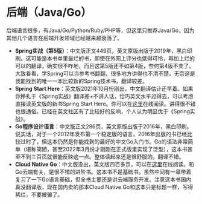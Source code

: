 # 后端（Java/Go）

后端语言很多，有Java/Go/Python/Ruby/PHP等，但这里只推荐Java/Go，因为其他几个语言在后端开发领域已经越来越衰落了。

* **Spring实战（第5版）**：中文版正文449页，英文原版出版于2019年，黑白印刷。这可能是本书单里最烂的书，即使在外网上评分也低得可怜，再加上烂的可以的翻译，确实很不咋地，而且这第5版还不如第4版，奈何第4版不卖了。大致看看，学Spring可以当参考书翻翻，很多地方讲得也不清不楚，无奈这是我能找到的唯一一本比较新的Spring技术书。翻译较差。
* **Spring Start Here**：英文版2021年10月份刚出，中文翻译估计还早着。如果你挣扎于《Spring实战》翻译差+不讲人话，恰巧英文水平过得去，可以考虑直接读英文版的新书Spring Start Here。你可以在[这里](https://learning.oreilly.com/library/view/spring-start-here/9781617298691/)在线阅读。讲得很不错也很通俗，已经在英文社区有了比较好的反响，个人认为明显优于《Spring实战》。
* **Go程序设计语言**：中文版正文286页，英文原版出版于2016年，黑白印刷。说实话，对于一个2012年发布第一个稳定版的语言，2016年出版的书已经比较过时了，但这本仍然是你能找到的最好的中文Go入门书。Go的语法非常简单（堪称简陋，甚至2022年3月份才刚刚在正式版里实现了泛型），这本书甚至不到三百页就很能反映这一点。整体读起来还是很舒服的。翻译不错。
* **Cloud Native Go**：中文版没出，英文版四百多页，可以在[这里](https://learning.oreilly.com/library/view/cloud-native-go/9781492076322/)在线阅读。和Go云端有关，是很不错的进阶书。这本书不是基础书，虽然中间有一章带着复习了一下Go语言基础，但全书主要还是讲云端服务开发。注意这本书国内真没翻译版，现在国内卖的那本Cloud Native Go和这本只是标题一样，写得稀烂，不要被骗了。